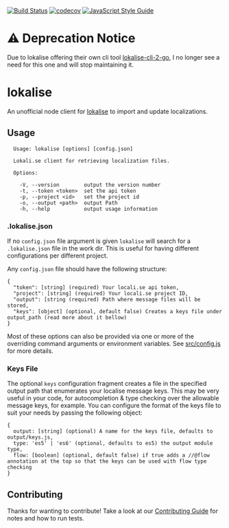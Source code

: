 [![Build Status](https://travis-ci.org/carlossless/lokalise.svg?branch=master)](https://travis-ci.org/carlossless/lokalise) [![codecov](https://codecov.io/gh/carlossless/lokalise/branch/master/graph/badge.svg)](https://codecov.io/gh/carlossless/lokalise) [![JavaScript Style Guide](https://img.shields.io/badge/code_style-standard-brightgreen.svg)](https://standardjs.com)

# ⚠️ Deprecation Notice

Due to lokalise offering their own cli tool [lokalise-cli-2-go](https://github.com/lokalise/lokalise-cli-2-go), I no longer see a need for this one and will stop maintaining it.

# lokalise

An unofficial node client for [lokalise](https://lokali.se) to import and update localizations.

## Usage

```
  Usage: lokalise [options] [config.json]

  Lokali.se client for retrieving localization files.

  Options:

    -V, --version        output the version number
    -t, --token <token>  set the api token
    -p, --project <id>   set the project id
    -o, --output <path>  output Path
    -h, --help           output usage information
```

### .lokalise.json

If no `config.json` file argument is given `lokalise` will search for a `.lokalise.json` file in the work dir. This is useful for having different configurations per different project.

Any `config.json` file should have the following structure:

```
{
  "token": [string] (required) Your locali.se api token,
  "project": [string] (required) Your locali.se project ID,
  "output": [string (required) Path where message files will be stored,
  "keys": [object] (optional, default false) Creates a keys file under output_path (read more about it bellow)
}
```

Most of these options can also be provided via one or more of the overriding command arguments or environment variables. See [src/config.js](src/config.js) for more details.

### Keys File

The optional `keys` configuration fragment creates a file in the specified output path that enumerates your localise message keys.
This may be very useful in your code, for autocompletion & type checking over the allowable message keys, for example.
You can configure the format of the keys file to suit your needs by passing the following object:

```
{
  output: [string] (optional) A name for the keys file, defaults to output/keys.js,
  type: 'es5' | 'es6' (optional, defaults to es5) the output module type,
  flow: [boolean] (optional, default false) if true adds a //@flow annotation at the top so that the keys can be used with flow type checking
}
```

## Contributing

Thanks for wanting to contribute! Take a look at our [Contributing Guide](CONTRIBUTING.md) for notes and how to run tests.

